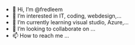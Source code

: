 - 👋 Hi, I’m @fredleem
- 👀 I’m interested in IT, coding, webdesign,... 
- 🌱 I’m currently learning visual studio, Azure,...
- 💞️ I’m looking to collaborate on ...
- 📫 How to reach me ...

<!---
fredleem/fredleem is a ✨ special ✨ repository because its `README.md` (this file) appears on your GitHub profile.
You can click the Preview link to take a look at your changes.
--->

